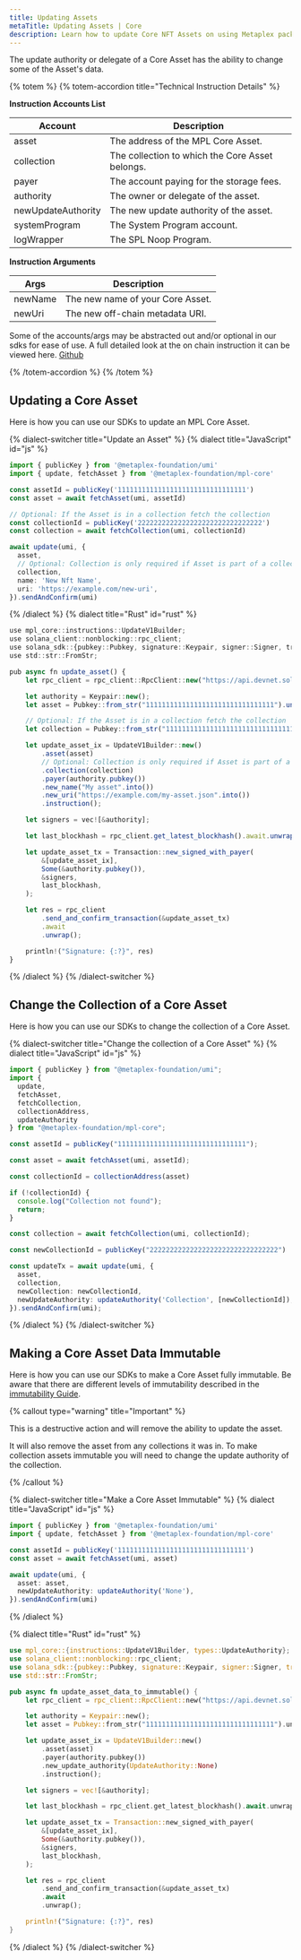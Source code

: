 ```yaml
---
title: Updating Assets
metaTitle: Updating Assets | Core
description: Learn how to update Core NFT Assets on using Metaplex packages.
---
```


The update authority or delegate of a Core Asset has the ability to change some of the Asset's data.

{% totem %}
{% totem-accordion title="Technical Instruction Details" %}

**Instruction Accounts List**

| Account            | Description                                     |
| ------------------ | ----------------------------------------------- |
| asset              | The address of the MPL Core Asset.              |
| collection         | The collection to which the Core Asset belongs. |
| payer              | The account paying for the storage fees.        |
| authority          | The owner or delegate of the asset.             |
| newUpdateAuthority | The new update authority of the asset.          |
| systemProgram      | The System Program account.                     |
| logWrapper         | The SPL Noop Program.                           |

**Instruction Arguments**

| Args    | Description                      |
| ------- | -------------------------------- |
| newName | The new name of your Core Asset. |
| newUri  | The new off-chain metadata URI.  |

Some of the accounts/args may be abstracted out and/or optional in our sdks for ease of use.
A full detailed look at the on chain instruction it can be viewed here. [Github](https://github.com/metaplex-foundation/mpl-core/blob/5a45f7b891f2ca58ad1fc18e0ebdd0556ad59a4b/clients/rust/src/generated/instructions/update_v1.rs#L126)

{% /totem-accordion %}
{% /totem %}

## Updating a Core Asset

Here is how you can use our SDKs to update an MPL Core Asset.

{% dialect-switcher title="Update an Asset" %}
{% dialect title="JavaScript" id="js" %}

```ts
import { publicKey } from '@metaplex-foundation/umi'
import { update, fetchAsset } from '@metaplex-foundation/mpl-core'

const assetId = publicKey('11111111111111111111111111111111')
const asset = await fetchAsset(umi, assetId)

// Optional: If the Asset is in a collection fetch the collection
const collectionId = publicKey('2222222222222222222222222222222')
const collection = await fetchCollection(umi, collectionId)

await update(umi, {
  asset,
  // Optional: Collection is only required if Asset is part of a collection
  collection,
  name: 'New Nft Name',
  uri: 'https://example.com/new-uri',
}).sendAndConfirm(umi)
```

{% /dialect %}
{% dialect title="Rust" id="rust" %}

```ts
use mpl_core::instructions::UpdateV1Builder;
use solana_client::nonblocking::rpc_client;
use solana_sdk::{pubkey::Pubkey, signature::Keypair, signer::Signer, transaction::Transaction};
use std::str::FromStr;

pub async fn update_asset() {
    let rpc_client = rpc_client::RpcClient::new("https://api.devnet.solana.com".to_string());

    let authority = Keypair::new();
    let asset = Pubkey::from_str("11111111111111111111111111111111").unwrap();

    // Optional: If the Asset is in a collection fetch the collection
    let collection = Pubkey::from_str("11111111111111111111111111111111").unwrap();

    let update_asset_ix = UpdateV1Builder::new()
        .asset(asset)
        // Optional: Collection is only required if Asset is part of a collection
        .collection(collection)
        .payer(authority.pubkey())
        .new_name("My asset".into())
        .new_uri("https://example.com/my-asset.json".into())
        .instruction();

    let signers = vec![&authority];

    let last_blockhash = rpc_client.get_latest_blockhash().await.unwrap();

    let update_asset_tx = Transaction::new_signed_with_payer(
        &[update_asset_ix],
        Some(&authority.pubkey()),
        &signers,
        last_blockhash,
    );

    let res = rpc_client
        .send_and_confirm_transaction(&update_asset_tx)
        .await
        .unwrap();

    println!("Signature: {:?}", res)
}
```

{% /dialect %}
{% /dialect-switcher %}

## Change the Collection of a Core Asset

Here is how you can use our SDKs to change the collection of a Core Asset.

{% dialect-switcher title="Change the collection of a Core Asset" %}
{% dialect title="JavaScript" id="js" %}

```ts
import { publicKey } from "@metaplex-foundation/umi";
import {
  update,
  fetchAsset,
  fetchCollection,
  collectionAddress,
  updateAuthority
} from "@metaplex-foundation/mpl-core";

const assetId = publicKey("11111111111111111111111111111111");

const asset = await fetchAsset(umi, assetId);

const collectionId = collectionAddress(asset)

if (!collectionId) {
  console.log("Collection not found");
  return;
}

const collection = await fetchCollection(umi, collectionId);

const newCollectionId = publicKey("22222222222222222222222222222222")

const updateTx = await update(umi, {
  asset,
  collection,
  newCollection: newCollectionId,
  newUpdateAuthority: updateAuthority('Collection', [newCollectionId]),
}).sendAndConfirm(umi);
```

{% /dialect %}
{% /dialect-switcher %}

## Making a Core Asset Data Immutable

Here is how you can use our SDKs to make a Core Asset fully immutable. Be aware that there are different levels of immutability described in the [immutability Guide](/core/guides/immutability).

{% callout type="warning" title="Important" %}

This is a destructive action and will remove the ability to update the asset.

It will also remove the asset from any collections it was in. To make collection assets immutable you will need to change the update authority of the collection.

{% /callout %}

{% dialect-switcher title="Make a Core Asset Immutable" %}
{% dialect title="JavaScript" id="js" %}

```ts
import { publicKey } from '@metaplex-foundation/umi'
import { update, fetchAsset } from '@metaplex-foundation/mpl-core'

const assetId = publicKey('11111111111111111111111111111111')
const asset = await fetchAsset(umi, asset)

await update(umi, {
  asset: asset,
  newUpdateAuthority: updateAuthority('None'),
}).sendAndConfirm(umi)
```

{% /dialect %}

{% dialect title="Rust" id="rust" %}

```rust
use mpl_core::{instructions::UpdateV1Builder, types::UpdateAuthority};
use solana_client::nonblocking::rpc_client;
use solana_sdk::{pubkey::Pubkey, signature::Keypair, signer::Signer, transaction::Transaction};
use std::str::FromStr;

pub async fn update_asset_data_to_immutable() {
    let rpc_client = rpc_client::RpcClient::new("https://api.devnet.solana.com".to_string());

    let authority = Keypair::new();
    let asset = Pubkey::from_str("11111111111111111111111111111111").unwrap();

    let update_asset_ix = UpdateV1Builder::new()
        .asset(asset)
        .payer(authority.pubkey())
        .new_update_authority(UpdateAuthority::None)
        .instruction();

    let signers = vec![&authority];

    let last_blockhash = rpc_client.get_latest_blockhash().await.unwrap();

    let update_asset_tx = Transaction::new_signed_with_payer(
        &[update_asset_ix],
        Some(&authority.pubkey()),
        &signers,
        last_blockhash,
    );

    let res = rpc_client
        .send_and_confirm_transaction(&update_asset_tx)
        .await
        .unwrap();

    println!("Signature: {:?}", res)
}

```

{% /dialect %}
{% /dialect-switcher %}

